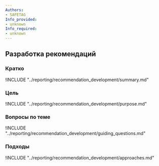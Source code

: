 ```yaml
---
Authors:
- SAFETAG
Info_provided:
- unknown
Info_required:
- unknown
---
```


## Разработка рекомендаций

### Кратко

!INCLUDE "../reporting/recommendation_development/summary.md"

### Цель

!INCLUDE "../reporting/recommendation_development/purpose.md"

### Вопросы по теме

!INCLUDE "../reporting/recommendation_development/guiding_questions.md"

### Подходы

!INCLUDE "../reporting/recommendation_development/approaches.md"